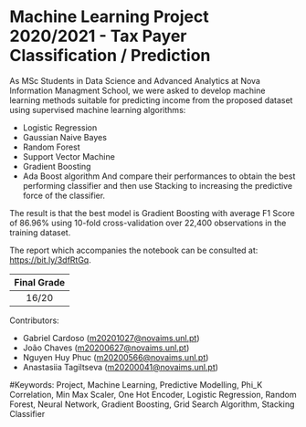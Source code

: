 # Machine Learning Project 2020/2021 - Tax Payer Classification / Prediction

As MSc Students in Data Science and Advanced Analytics at Nova Information Managment School, we were asked to develop machine learning methods suitable for
predicting income from the proposed dataset using supervised machine learning algorithms: 
- Logistic Regression
- Gaussian Naive Bayes
- Random Forest
- Support Vector Machine
- Gradient Boosting
- Ada Boost algorithm
And compare their performances to obtain the best performing classifier and then use Stacking to increasing the predictive force of the classifier.

The result is that the best model is Gradient Boosting with average F1 Score of 86.96% using 10-fold cross-validation over 22,400 observations in the training dataset.

The report which accompanies the notebook can be consulted at: https://bit.ly/3dfRtGq.

| Final Grade           |
|:---------------------:|
| 16/20                 |

Contributors:
- Gabriel Cardoso (m20201027@novaims.unl.pt)
- João Chaves (m20200627@novaims.unl.pt)
- Nguyen Huy Phuc (m20200566@novaims.unl.pt)
- Anastasiia Tagiltseva (m20200041@novaims.unl.pt)


#Keywords: Project, Machine Learning, Predictive Modelling, Phi_K Correlation, Min Max Scaler, One Hot Encoder, Logistic Regression, Random Forest, Neural Network, Gradient
Boosting, Grid Search Algorithm, Stacking Classifier
